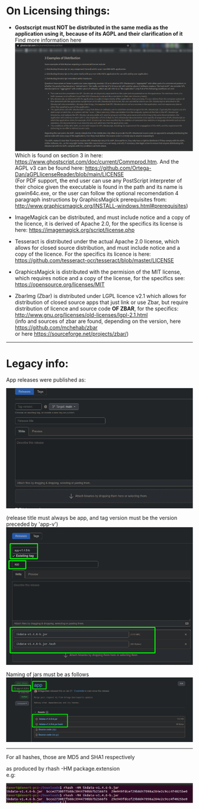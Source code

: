 # On Licensing things:

* **Gostscript must NOT be distributed in the same media as the application using it, because of its AGPL and their clarification of it**\
Find more information here\
![](gs.png)
Which is found on section 3 in here: https://www.ghostscript.com/doc/current/Commprod.htm.
And the AGPL v3 can be found here: https://github.com/Ortega-Dan/aGPLlicenseReader/blob/main/LICENSE \
(For PDF support, the end user can use any PostScript interpreter of their choice given the executable is found in the path and its name is gswin64c.exe, or the user can follow the optional recomendation 4 paragraph instructions by GraphicsMagick prerequisites from: http://www.graphicsmagick.org/INSTALL-windows.html#prerequisites)

* ImageMagick can be distributed, and must include notice and a copy of the licence, it is derived of Apache 2.0, for the specifics its license is here:
https://imagemagick.org/script/license.php

* Tesseract is distributed under the actual Apache 2.0 license, which allows for closed source distribution, and must include notice and a copy of the licence. For the specifics its licence is here:
https://github.com/tesseract-ocr/tesseract/blob/master/LICENSE

* GraphicsMagick is distributed with the permision of the MIT license, which requires notice and a copy of the license, for the specifics see: 
https://opensource.org/licenses/MIT

* ZbarImg (Zbar) is distributed under LGPL licence v2.1 which allows for distribution of closed source apps that just link or use Zbar, but require distribution of licence and source code **OF ZBAR**, for the specifics:
http://www.gnu.org/licenses/old-licenses/lgpl-2.1.html \
(info and sources of zbar are found, depending on the version, here https://github.com/mchehab/zbar \
or here https://sourceforge.net/projects/zbar/)


____________________________________________________________________




# Legacy info:

App releases were published as:


![](00.png)

(release title must always be app, and tag version must be the version preceded by 'app-v')
![](11.png)

Naming of jars must be as follows
![](22.png)

___

For all hashes, those are MD5 and SHA1 respectively

as produced by rhash -HM package.extension\
e.g:


![](33.png)
